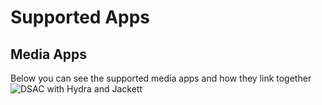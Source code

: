 # Supported Apps

## Media Apps

Below you can see the supported media apps and how they link together
![DSAC with Hydra and Jackett](https://imgur.com/Hpwftgr)